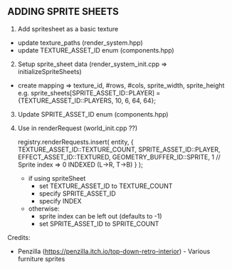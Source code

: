 
## ADDING SPRITE SHEETS
1. Add spritesheet as a basic texture
- update texture_paths (render_system.hpp)
- update TEXTURE_ASSET_ID enum (components.hpp)
2. Setup sprite_sheet data (render_system_init.cpp => initializeSpriteSheets)
- create mapping => texture_id, #rows, #cols, sprite_width, sprite_height
e.g. sprite_sheets[SPRITE_ASSET_ID::PLAYER] = {TEXTURE_ASSET_ID::PLAYERS, 10, 6, 64, 64};
3. Update SPRITE_ASSET_ID enum (components.hpp)
4. Use in renderRequest (world_init.cpp ??)

	registry.renderRequests.insert(
		entity,
		{
			TEXTURE_ASSET_ID::TEXTURE_COUNT,
			SPRITE_ASSET_ID::PLAYER,
			EFFECT_ASSET_ID::TEXTURED,
			GEOMETRY_BUFFER_ID::SPRITE,
			1 // Sprite index  => 0 INDEXED (L->R, T->B)
		}
	);
    - if using spriteSheet
        - set TEXTURE_ASSET_ID to TEXTURE_COUNT
        - specify SPRITE_ASSET_ID
        - specify INDEX
    - otherwise:
        - sprite index can be left out (defaults to -1)
        - set SPRITE_ASSET_ID to SPRITE_COUNT

Credits:
- Penzilla (https://penzilla.itch.io/top-down-retro-interior) - Various furniture sprites

